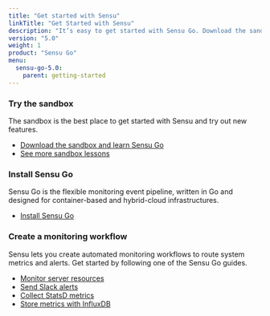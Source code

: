 ```yaml
---
title: "Get started with Sensu"
linkTitle: "Get Started with Sensu"
description: "It’s easy to get started with Sensu Go. Download the sandbox, install our flexible monitoring software, and try our enterprise features. Get started with Sensu today."
version: "5.0"
weight: 1
product: "Sensu Go"
menu:
  sensu-go-5.0:
    parent: getting-started
---
```


### Try the sandbox

The sandbox is the best place to get started with Sensu and try out new features.

- [Download the sandbox and learn Sensu Go][7]
- [See more sandbox lessons][1]

### Install Sensu Go

Sensu Go is the flexible monitoring event pipeline, written in Go and designed for container-based and hybrid-cloud infrastructures.

- [Install Sensu Go][2]

### Create a monitoring workflow

Sensu lets you create automated monitoring workflows to route system metrics and alerts.
Get started by following one of the Sensu Go guides.

- [Monitor server resources][3]
- [Send Slack alerts][4]
- [Collect StatsD metrics][5]
- [Store metrics with InfluxDB][6]

[1]: ../sandbox
[2]: ../../installation/install-sensu
[3]: ../../guides/monitor-server-resources
[4]: ../../guides/send-slack-alerts
[5]: ../../guides/aggregate-metrics-statsd
[6]: ../../guides/influx-db-metric-handler
[7]: ../learn-sensu
